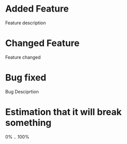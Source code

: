 # Added Feature
Feature description

# Changed Feature
Feature changed

# Bug fixed
Bug Desciprtion

# Estimation that it will break something
0% .. 100%
